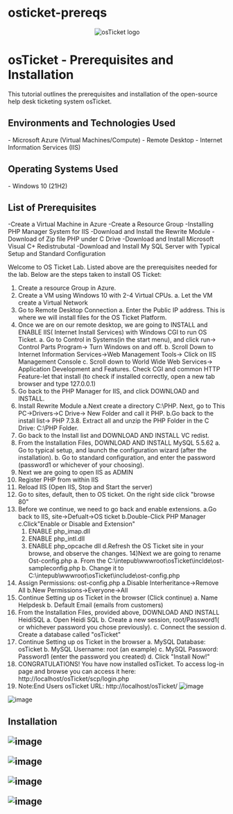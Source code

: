 # osticket-prereqs

<p align="center">
<img src="https://i.imgur.com/Clzj7Xs.png" alt="osTicket logo"/>
</p>

<h1>osTicket - Prerequisites and Installation</h1>
This tutorial outlines the prerequisites and installation of the open-source help desk ticketing system osTicket.<br />


<h2>Environments and Technologies Used</h2>
- Microsoft Azure (Virtual Machines/Compute)
- Remote Desktop
- Internet Information Services (IIS)

<h2>Operating Systems Used </h2>
- Windows 10</b> (21H2)

<h2>List of Prerequisites</h2>
-Create a Virtual Machine in Azure 
  -Create a Resource Group
-Installing PHP Manager System for IIS
-Download and Install the Rewrite Module
-Download of Zip file PHP under C Drive
-Download and Install Microsoft Visual C+ Redistrubutal 
-Download and Install My SQL Server with Typical Setup and Standard Configuration

Welcome to OS Ticket Lab. Listed above are the prerequisites needed for the lab. Below are the steps taken to install OS Ticket:

1) Create a resource Group in Azure.
2) Create a VM using Windows 10 with 2-4 Virtual CPUs.
   a. Let the VM create a Virtual Network
3) Go to Remote Desktop Connection
   a. Enter the Public IP address. This is where we will install files for the OS Ticket Platform.
4) Once we are on our remote desktop, we are going to INSTALL and ENABLE IIS( Internet Install Services) with Windows CGI to run OS Ticket.
   a. Go to Control in Systems(in the start menu), and click run-> Control Parts Program-> Turn Windows on and off.
   b. Scroll Down to Internet Information Services->Web Management Tools-> Click on IIS Management Console
   c. Scroll down to World Wide Web Services-> Application Development and Features. Check CGI and common HTTP Feature-let that install (to check if installed correctly, open a new tab browser and type 127.0.0.1)
5) Go back to the PHP Manager for IIS, and click DOWNLOAD and INSTALL.
6) Install Rewrite Module
   a.Next create a directory C:\\PHP. Next, go to This PC->Drivers->C Drive-> New Folder and call it PHP.
   b.Go back to the install list-> PHP 7.3.8. Extract all and unzip the PHP Folder in the C Drive: C:\\PHP Folder.
7) Go back to the Install list and DOWNLOAD AND INSTALL VC redist.
8) From the Installation Files, DOWNLOAD AND INSTALL MySQL 5.5.62
   a. Go to typical setup, and launch the configuration wizard (after the installation).
   b. Go to standard configuration, and enter the password (password1 or whichever of your choosing).
9) Next we are going to open IIS as ADMIN
10) Register PHP from within IIS
11) Reload IIS (Open IIS, Stop and Start the server)
12) Go to sites, default, then to OS ticket. On the right side click "browse 80"
13) Before we continue, we need to go back and enable extensions.
    a.Go back to IIS, site->Defualt->OS ticket
    b.Double-Click PHP Manager
    c.Click"Enable or Disable and Extension"
      1. ENABLE php_imap.dll
      2. ENABLE php_intl.dll
      3. ENABLE php_opcache dll
    d.Refresh the OS Ticket site in your browse, and observe the changes.
14)Next we are going to rename Ost-config.php
   a. From the C:\intepub\wwwroot\osTicket\inclde\ost-sampleconfig.php
   b. Change it to C:\intepub\wwwroot\osTicket\include\ost-config.php
15) Assign Permissions: ost-config.php
    a.Disable Interheritance->Remove All
    b.New Permissions->Everyone->All
16) Continue Setting up os Ticket in the browser (Click continue)
    a. Name Helpdesk
    b. Default Email (emails from customers)
17) From the Installation Files, provided above, DOWNLOAD AND INSTALL HeidiSQL
    a. Open Heidi SQL
    b. Create a new session, root/Password1( or whichever password you chose previously).
    c. Connect the session
    d. Create a database called "osTicket"
18) Continue Setting up os Ticket in the browser
    a. MySQL Database: osTicket
    b. MySQL Username: root (an example)
    c. MySQL Password: Password1 (enter the password you created)
    d. Click "Install Now!"
19) CONGRATULATIONS! You have now installed osTicket. To access log-in page and browse you can access it here: http://localhost/osTicket/scp/login.php
20) Note:End Users osTicket URL: http://localhost/osTicket/
![image](https://github.com/mroesberry988/osticket-prereqs/assets/134666751/911952b2-0af2-4758-8e14-1a9ef14041d3)

![image](https://github.com/mroesberry988/osticket-prereqs/assets/134666751/f2c2f459-f71b-4d00-9631-d2e141a23972)


<h2>Installation

![image](https://github.com/mroesberry988/osticket-prereqs/assets/134666751/4d55c627-e589-4067-a952-47af4bfa903e)





![image](https://github.com/mroesberry988/osticket-prereqs/assets/134666751/fde07ccc-33af-4de4-89e6-fa3bc25902fb)

![image](https://github.com/mroesberry988/osticket-prereqs/assets/134666751/e6bcab13-05df-40cf-881a-a7d5d15d3e35)





![image](https://github.com/mroesberry988/osticket-prereqs/assets/134666751/9267e7e1-42c8-4709-8a10-9e618bef2faf)



